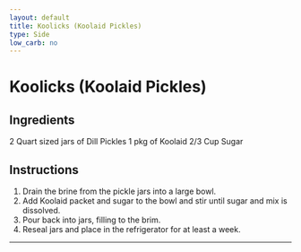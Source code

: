 ```yaml
---
layout: default
title: Koolicks (Koolaid Pickles)
type: Side
low_carb: no
---
```


# Koolicks (Koolaid Pickles)

## Ingredients

2 Quart sized jars of Dill Pickles
1 pkg of Koolaid
2/3 Cup Sugar


## Instructions

1. Drain the brine from the pickle jars into a large bowl.
2. Add Koolaid packet and sugar to the bowl and stir until sugar and mix is dissolved.
3. Pour back into jars, filling to the brim.
4. Reseal jars and place in the refrigerator for at least a week.

***
